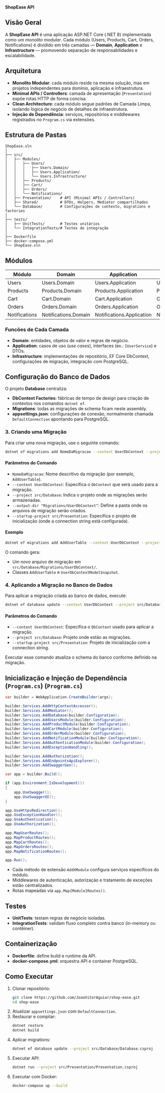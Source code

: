**ShopEase API**

## Visão Geral

A **ShopEase API** é uma aplicação ASP.NET Core (.NET 8) implementada como um _monolito modular_. Cada módulo (Users, Products, Cart, Orders, Notifications) é dividido em três camadas — **Domain**, **Application** e **Infrastructure** — promovendo separação de responsabilidades e escalabilidade.

## Arquitetura

- **Monolito Modular**: cada módulo reside na mesma solução, mas em projetos independentes para domínio, aplicação e infraestrutura.
- **Minimal APIs / Controllers**: camada de apresentação (`Presentation`) expõe rotas HTTP de forma concisa.
- **Clean Architecture**: cada módulo segue padrões de Camada Limpa, isolando lógica de negócio de detalhes de infraestrutura.
- **Injeção de Dependência**: serviços, repositórios e middlewares registrados no `Program.cs` via extensões.

## Estrutura de Pastas

```
ShopEase.sln
│
├── src/
│   ├── Modules/
│   │   ├── Users/
│   │   │   ├── Users.Domain/
│   │   │   ├── Users.Application/
│   │   │   └── Users.Infrastructure/
│   │   ├── Products/
│   │   ├── Cart/
│   │   ├── Orders/
│   │   └── Notifications/
│   ├── Presentation/    # API (Minimal APIs / Controllers)
│   ├── Shared/          # DTOs, Helpers, Mediator compartilhados
│   └── Database/        # Configurações de contexto, migrations e factories
│
├── tests/
│   ├── UnitTests/       # Testes unitários
│   └── IntegrationTests/# Testes de integração
│
├── Dockerfile
├── docker-compose.yml
└── ShopEase.sln
```

## Módulos

| Módulo         | Domain             | Application           | Infrastructure        |
|----------------|--------------------|-----------------------|-----------------------|
| Users          | Users.Domain       | Users.Application     | Users.Infrastructure  |
| Products       | Products.Domain    | Products.Application  | Products.Infrastructure|
| Cart           | Cart.Domain        | Cart.Application      | Cart.Infrastructure   |
| Orders         | Orders.Domain      | Orders.Application    | Orders.Infrastructure |
| Notifications  | Notifications.Domain| Notifications.Application| Notifications.Infrastructure|

### Funcões de Cada Camada

- **Domain**: entidades, objetos de valor e regras de negócio.
- **Application**: casos de uso (_use cases_), interfaces (ex.: `IUserService`) e DTOs.
- **Infrastructure**: implementações de repositório, EF Core DbContext, configurações de migração, integração com PostgreSQL.

## Configuração do Banco de Dados

O projeto **Database** centraliza:
- **DbContext Factories**: fábricas de tempo de design para criação de contextos nos comandos `dotnet ef`.
- **Migrations**: todas as migrações de schema ficam neste assembly.
- **appsettings.json**: configurações de conexão, normalmente chamada `DefaultConnection` apontando para PostgreSQL.

### 3. Criando uma Migração

Para criar uma nova migração, use o seguinte comando:

```bash
dotnet ef migrations add NomeDaMigracao --context UserDbContext --project src/Database --output-dir "Migrations/UserDbContext" --startup-project src/Presentation
```

#### Parâmetros do Comando
- `NomeDaMigracao`: Nome descritivo da migração (por exemplo, `AddUserTable`).
- `--context UserDbContext`: Especifica o `DbContext` que será usado para a migração.
- `--project src/Database`: Indica o projeto onde as migrações serão armazenadas.
- `--output-dir "Migrations/UserDbContext"`: Define a pasta onde os arquivos de migração serão criados.
- `--startup-project src/Presentation`: Especifica o projeto de inicialização (onde a connection string está configurada).

#### Exemplo
```bash
dotnet ef migrations add AddUserTable --context UserDbContext --project src/Database --output-dir "Migrations/UserDbContext" --startup-project src/Presentation
```

O comando gera:
- Um novo arquivo de migração em `src/Database/Migrations/UserDbContext/`.
- Classes `AddUserTable` e `UserDbContextModelSnapshot`.

### 4. Aplicando a Migração no Banco de Dados

Para aplicar a migração criada ao banco de dados, execute:

```bash
dotnet ef database update --context UserDbContext --project src/Database --startup-project src/Presentation
```

#### Parâmetros do Comando
- `--context UserDbContext`: Especifica o `DbContext` usado para aplicar a migração.
- `--project src/Database`: Projeto onde estão as migrações.
- `--startup-project src/Presentation`: Projeto de inicialização com a connection string.

Executar esse comando atualiza o schema do banco conforme definido na migração.

## Inicialização e Injeção de Dependência (`Program.cs`) (`Program.cs`)

```csharp
var builder = WebApplication.CreateBuilder(args);

builder.Services.AddHttpContextAccessor();
builder.Services.AddMediator();
builder.Services.AddDatabase(builder.Configuration);
builder.Services.AddUsersModule(builder.Configuration);
builder.Services.AddProductModule(builder.Configuration);
builder.Services.AddCartModule(builder.Configuration);
builder.Services.AddOrderModule(builder.Configuration);
builder.Services.AddNotificationModule(builder.Configuration);
builder.Services.AddAuthenticationModule(builder.Configuration);
builder.Services.AddExceptionHandling();

builder.Services.AddAuthorization();
builder.Services.AddEndpointsApiExplorer();
builder.Services.AddSwaggerGen();

var app = builder.Build();

if (app.Environment.IsDevelopment())
{
    app.UseSwagger();
    app.UseSwaggerUI();
}

app.UseHttpsRedirection();
app.UseExceptionHandler();
app.UseAuthentication();
app.UseAuthorization();

app.MapUserRoutes();
app.MapProductRoutes();
app.MapCartRoutes();
app.MapOrdersRoutes();
app.MapNotificationRoutes();

app.Run();
```

- Cada método de extensão `AddXModule` configura serviços específicos do módulo.
- Middlewares de autenticação, autorização e tratamento de exceções estão centralizados.
- Rotas mapeadas via `app.Map{Module}Routes()`.

## Testes

- **UnitTests**: testam regras de negócio isoladas.
- **IntegrationTests**: validam fluxo completo contra banco (in-memory ou contêiner).

## Containerização

- **Dockerfile**: define build e runtime da API.
- **docker-compose.yml**: orquestra API e container PostgreSQL.

## Como Executar

1. Clonar repositório:
   ```bash
   git clone https://github.com/JoaoVitorAguiar/shop-ease.git
   cd shop-ease
   ```
2. Atualizar `appsettings.json` com `DefaultConnection`.
3. Restaurar e compilar:
   ```bash
   dotnet restore
   dotnet build
   ```
4. Aplicar migrations:
   ```bash
   dotnet ef database update --project src/Database/Database.csproj
   ```
5. Executar API:
   ```bash
   dotnet run --project src/Presentation/Presentation.csproj
   ```
6. Executar com Docker:
   ```bash
   docker-compose up --build
   ```


